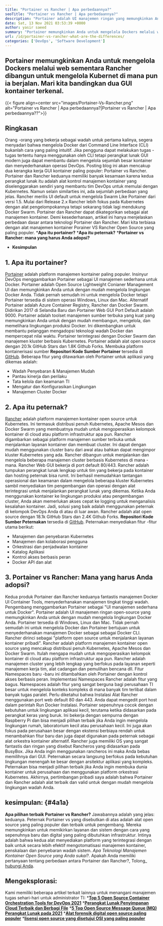 ```yaml
---
title: "Portainer vs Rancher | Apa perbedaannya?" 
seoTitle: "Portainer vs Rancher | Apa perbedaannya?" 
description: "Portainer adalah UI manajemen ringan yang memungkinkan Anda untuk dengan mudah mengelola lingkungan Docker Anda yang berbeda sementara Rancher dibangun untuk mengelola Kubernetes di mana pun ia berjalan." 
date: Sat, 13 Nov 2021 03:53:39 +0000
author: yasir saeed
summary: "Portainer memungkinkan Anda untuk mengelola Dockers melalui web sementara Rancher dibangun untuk mengelola Kubernet di mana pun dijalankan. Mari kita bandingkan dua GUI kontainer terkenal." 
url: /id/portainer-vs-rancher-what-are-the-differences/
categories: ['DevOps', 'Software Development']
---
```


## Portainer memungkinkan Anda untuk mengelola Dockers melalui web sementara Rancher dibangun untuk mengelola Kubernet di mana pun ia berjalan. Mari kita bandingkan dua GUI kontainer terkenal.

{{< figure align=center src="images/Portainer-Vs-Rancher.png" alt="Portainer vs Rancher | Apa perbedaannya?|Portainer vs Rancher | Apa perbedaannya??">}}


## Ringkasan
Orang -orang yang bekerja sebagai wadah untuk pertama kalinya, segera menyadari bahwa mengelola Docker dari Command Line Interface (CLI) bukanlah cara yang paling intuitif. Jika pengguna dapat melakukan tugas -tugas tertentu hanya menggunakan oleh CLI tetapi perangkat lunak GUI modern juga dapat membantu dalam mengelola sejumlah besar kontainer dan menyederhanakan operasi DevOps. Posting blog ini akan mencakup dua kerangka kerja GUI kontainer paling populer: Portainer vs Rancher.
Portainer dan Rancher keduanya memiliki banyak kesamaan karena kedua perangkat lunak itu adalah alat kontrol manajemen kontainer yang diselenggarakan sendiri yang membantu tim DevOps untuk memulai dengan Kubernetes. Namun selain similarties ini, ada sejumlah perbedaan yang jelas. Rancher merilis UI default untuk mengelola Swarm Like Portainer dari versi 1.5. Mulai dari Release 2.x Rancher lebih fokus pada Kubernetes dengan alat pengelompokannya tetapi sekarang tidak lagi mendukung Docker Swarm.
Portainer dan Rancher dapat dikategorikan sebagai alat manajemen kontainer. Demi kesederhanaan, artikel ini hanya menjelaskan perbedaan dasar antara teknologi Portainer dan Rancher. Mari kita terbiasa dengan alat manajemen kontainer Porainer VS Rancher Open Source yang paling populer.
  ***Apa itu portainer?** 
  ***Apa itu peternak?** 
  ***Portainer vs Rancher: mana yang harus Anda adopsi?** 
  * **Kesimpulan**

## **1. Apa itu portainer?** 
[Portainer][1] adalah platform manajemen kontainer paling populer. Insinyur DevOps menggambarkan Portainer sebagai UI manajemen sederhana untuk Docker. Portainer adalah Open Source Lightweight Conianer Management UI dan memungkinkan Anda untuk dengan mudah mengelola lingkungan Docker Anda. Tidak pernah semudah ini untuk mengelola Docker tetapi Portainer tersedia di sistem operasi Windows, Linux dan Mac. Alternatif Portainer adalah Azure Container Registry, Rancher dan Docker Swarm. Didirikan 2017 di Selandia Baru dan Portainer Web GUI Port Default adalah 9000.
Portainer adalah toolset manajemen sumber terbuka yang kuat yang memungkinkan Anda untuk dengan mudah membangun, mengelola, dan memelihara lingkungan produksi Docker. Ini dikembangkan untuk membantu pelanggan mengadopsi teknologi wadah Docker dan mempercepat nilai waktu. Portainer terintegrasi dengan Docker Swarm dan manajemen kluster berbasis Kubernetes. Portainer adalah alat open source dengan 20.1k GitHub Stars dan 1.8K Github Forks. Membuka platform kontainerisasi sumber **Repositori Kode Sumber Portainer**  tersedia di [GitHub][2]. Beberapa fitur yang ditawarkan oleh Portainer untuk aplikasi yang dikemas adalah:
  * Wadah Penyebaran & Manajemen Mudah
  * Pantau kinerja dan perilaku
  * Tata kelola dan keamanan TI
  * Mengatur dan Konfigurasikan Lingkungan
  * Manajemen Cluster Docker

## 2. Apa itu peternak?
[Rancher][3] adalah platform manajemen kontainer open source untuk Kubernetes. Ini termasuk distribusi penuh Kubernetes, Apache Mesos dan Docker Swarm yang membuatnya mudah untuk mengoperasikan kelompok kontainer di cloud atau platform infrastruktur apa pun. Rancher digambarkan sebagai platform manajemen sumber terbuka untuk menjalankan layanan kontainer dan membuat cluster. Ini dapat dengan mudah menggunakan cluster baru dari awal atau bahkan dapat mengimpor kluster Kubernetes yang ada. Rancher dibangun untuk menjalankan dan mengelola beberapa manajemen cluster berbasis Kubernetes di mana -mana. Rancher Web GUI bekerja di port default 80/443.
Rancher adalah tumpukan perangkat lunak lengkap untuk tim yang bekerja pada kontainer dan hosting peternak bisa rumit. Ini berhasil memudahkan tantangan operasional dan keamanan dalam mengelola beberapa kluster Kubernetes sambil menyediakan tim pengembangan dan operasi dengan alat terintegrasi untuk menjalankan perangkat lunak yang dikemas. Ketika Anda menggunakan kontainer ke lingkungan produksi atau pengembangan cluster, Anda akan memerlukan akses cepat ke logging untuk menganalisis kesalahan kontainer. Jadi, solusi yang baik adalah menggunakan peternak di kelompok DevOps Anda di atau di luar awan. Rancher adalah alat open source dengan 18.1k GitHub Stars dan 2.4K Github Forks. **Repositori Kode Sumber Peternakan**  tersedia di [GitHub][4]. Peternakan menyediakan fitur -fitur utama berikut:
  * Manajemen dan penyebaran Kubernetes
  * Manajemen dan kolaborasi pengguna
  * Orkestrasi dan penjadwalan kontainer
  * Katalog Aplikasi
  * Kontrol akses berbasis peran
  * Docker API dan alat

## 3. Portainer vs Rancher: Mana yang harus Anda adopsi?
Kedua produk Portainer dan Rancher keduanya fantastis manajemen Docker UI Container Tools, menyederhanakan manajemen tingkat tinggi wadah.
Pengembang menggambarkan Portainer sebagai "UI manajemen sederhana untuk Docker". Portainer adalah UI manajemen ringan open-source yang memungkinkan Anda untuk dengan mudah mengelola lingkungan Docker Anda. Portainer tersedia di Windows, Linux dan Mac. Tidak pernah semudah ini untuk mengelola Docker dan Portainer bertujuan untuk menyederhanakan manajemen Docker sebagai sebagai Docker CLI.
Rancher dirinci sebagai "platform open source untuk menjalankan layanan kontainer pribadi". Rancher adalah platform manajemen kontainer open source yang mencakup distribusi penuh Kubernetes, Apache Mesos dan Docker Swarm. Itulah mengapa mudah untuk mengoperasikan kelompok kontainer di cloud atau platform infrastruktur apa pun. Rancher adalah manajemen cluster yang lebih lengkap yang berfokus pada layanan seperti manajemen kerja tim, alat cadangan dan pemulihan bencana dll.
Fitur Namespaces baru -baru ini ditambahkan oleh Portainer dengan kontrol akses berbasis peran. Implementasi Namespaces Rancher adalah fitur yang bagus. Namespaces adalah fitur yang sangat berguna bagi perusahaan TI besar untuk mengelola konteks kompleks di mana banyak tim terlibat dalam banyak tugas paralel. Perlu diketahui bahwa Instalasi Alat Rancher menggunakan port web default 80 dan 443. Anda dapat mengedit port host dalam perintah Run Docker Instalasi.
Portainer sepenuhnya cocok dengan kebutuhan untuk lingkungan aplikasi kecil, terutama ketika didasarkan pada perangkat keras yang buruk. Ini bekerja dengan sempurna dengan Raspberry Pi dan bisa menjadi pilihan terbaik jika Anda ingin mengelola lingkungan rumah, laboratorium kecil atau perusahaan kecil. Ini juga akan fokus pada perusahaan besar dengan ekstensi berbiaya rendah untuk menambahkan fitur baru dan juga dapat digunakan pada peternak sebagai alat orkestra kontainer alternatif. Rancher juga memiliki OS yang sangat fantastis dan ringan yang disebut Rancheros yang didasarkan pada BusyBox. Jika Anda ingin menggunakan rancheros ini maka Anda bebas memilihnya dari GUI. Peternakan secara langsung berfokus pada kebutuhan lingkungan menengah ke besar dengan arsitektur aplikasi yang kompleks. Peternakan bisa menjadi pilihan terbaik jika Anda ingin membuka dunia kontainer untuk perusahaan dan menggunakan platform orkestrasi Kubernetes.
Akhirnya, pertimbangan pribadi saya adalah bahwa Portainer dan Rancher adalah alat terbaik dan valid untuk dengan mudah mengelola lingkungan wadah Anda.

## kesimpulan:   {#4a1a}
**Apa pilihan terbaik Portainer vs Rancher?**  Jawabannya adalah yang jelas: keduanya. Peternak Portainer vs yang disebutkan di atas adalah alat open source yang paling populer dan terbaik untuk pengembang. Mereka memungkinkan untuk memikirkan layanan dan sistem dengan cara yang sepenuhnya baru dan digital yang paling dibutuhkan infrastruktur. Intinya adalah bahwa kedua alat menyediakan platform yang terintegrasi dengan baik untuk secara lebih efektif mengotomatisasi manajemen kontainer, penskalaan dan penyebaran wadah sistem.
_Apa Teknologi Manajemen Kontainer Open Source yang Anda sukai_?. Apakah Anda memiliki pertanyaan tentang perbedaan antara Portainer dan Rancher?, Tolong_ [hubungi Anda][5].

## Mengeksplorasi:
Kami memiliki beberapa artikel terkait lainnya untuk menangani manajemen tugas sehari-hari untuk administrator TI:
  ***[Top 5 Open Source Container Orchestration Tools for DevOps 2021][6]** 
  ***[Perangkat Lunak Penyimpanan Cloud Terbaik dan Berbagi File][7]** 
  ***[5 Top Open Source Message Queue (MQ) Perangkat Lunak pada 2021][8]** 
  ***[Alat forensik digital open source paling populer][9]** 
  ***[lisensi open source yang disetujui OSI yang paling populer][10]** 

  
[1]: https://www.portainer.io/
[2]: https://github.com/portainer/portainer
[3]: https://rancher.com/
[4]: https://github.com/rancher/rancher
[5]: mailto:yasir.saeed@aspose.com
[6]: https://blog.containerize.com/devops/top-5-open-source-container-orchestration-tools-for-devops-in-2021/
[7]: https://products.containerize.com/backup-and-sync/
[8]: https://blog.containerize.com/message-queue-software/top-5-open-source-message-queue-software-in-2021/
[9]: https://blog.containerize.com/digital-forensic-tools/top-5-open-source-digital-forensic-tools-in-2021/
[10]: https://blog.containerize.com/licenses-standards/top-5-most-popular-osi-approved-open-source-licenses-of-2021/

